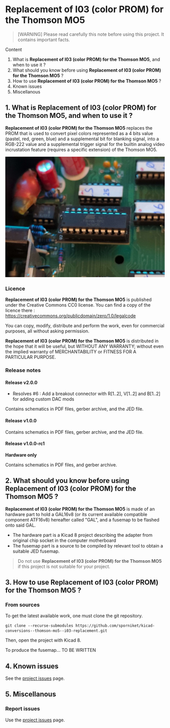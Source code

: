 # Replacement of I03 (color PROM) for the Thomson MO5

> [WARNING] Please read carefully this note before using this project. It contains important facts.

Content

1. What is **Replacement of I03 (color PROM) for the Thomson MO5**, and when to use it ?
2. What should you know before using **Replacement of I03 (color PROM) for the Thomson MO5** ?
3. How to use **Replacement of I03 (color PROM) for the Thomson MO5** ?
4. Known issues
5. Miscellanous

## 1. What is **Replacement of I03 (color PROM) for the Thomson MO5**, and when to use it ?

**Replacement of I03 (color PROM) for the Thomson MO5** replaces the PROM that is used to convert pixel colors represented as a 4 bits value (pastel, red, green, blue) and a supplemental bit for blanking signal, into a RGB-222 value and a supplemental trigger signal for the builtin analog video incrustation feature (requires a specific extension) of the Thomson MO5.

![The replacement installed on the motherboard](./gallery/2025-01-25--01-prom-replacement-in-situ.jpg)

### Licence

**Replacement of I03 (color PROM) for the Thomson MO5** is published under the Creative Commons CC0 license. You can find a copy of the licence there : https://creativecommons.org/publicdomain/zero/1.0/legalcode

You can copy, modify, distribute and perform the work, even for commercial purposes, all without asking permission.

**Replacement of I03 (color PROM) for the Thomson MO5** is distributed in the hope that it will be useful, but WITHOUT ANY WARRANTY; without even the implied warranty of MERCHANTABILITY or FITNESS FOR A PARTICULAR PURPOSE.

### Release notes

#### Release v2.0.0

* Resolves #6 : Add a breakout connector with R[1..2], V[1..2] and B[1..2] for adding custom DAC mods

Contains schematics in PDF files, gerber archive, and the JED file.


#### Release v1.0.0

Contains schematics in PDF files, gerber archive, and the JED file.

#### Release v1.0.0-rc1

**Hardware only** 

Contains schematics in PDF files, and gerber archive.

## 2. What should you know before using **Replacement of I03 (color PROM) for the Thomson MO5** ?

**Replacement of I03 (color PROM) for the Thomson MO5** is made of an hardware part to hold a GAL16v8 (or its current available compatible component ATF16v8) hereafter called "GAL", and a fusemap to be flashed onto said GAL.

* The hardware part is a Kicad 8 project describing the adapter from original chip socket in the computer motherboard
* The fusemap part is a source to be compiled by relevant tool to obtain a suitable JED fusemap.

> Do not use **Replacement of I03 (color PROM) for the Thomson MO5** if this project is not suitable for your project.

## 3. How to use **Replacement of I03 (color PROM) for the Thomson MO5** ?

### From sources

To get the latest available work, one must clone the git repository.

	git clone --recurse-submodules https://github.com/sporniket/kicad-conversions--thomson-mo5--i03-replacement.git

Then, open the project with Kicad 8.

To produce the fusemap... TO BE WRITTEN

## 4. Known issues
See the [project issues](https://github.com/sporniket/kicad-conversions--thomson-mo5--i03-replacement/issues) page.

## 5. Miscellanous

### Report issues
Use the [project issues](https://github.com/sporniket/kicad-conversions--thomson-mo5--i03-replacement/issues) page.
